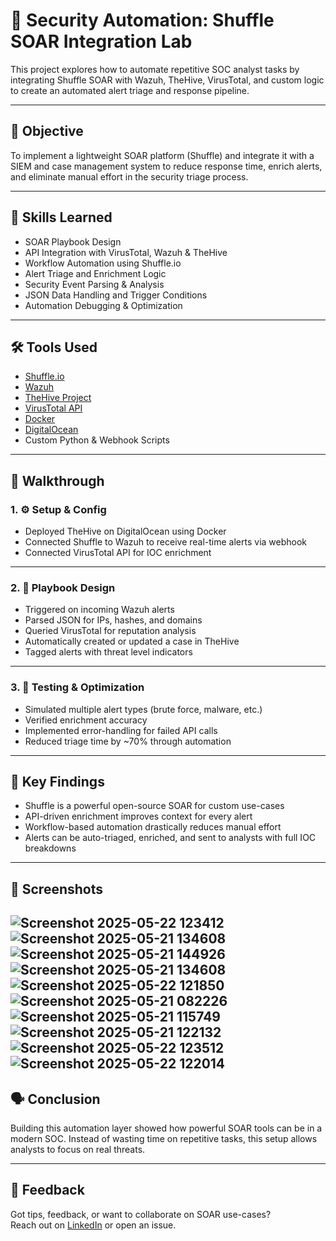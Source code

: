 # 🤖 Security Automation: Shuffle SOAR Integration Lab

This project explores how to automate repetitive SOC analyst tasks by integrating Shuffle SOAR with Wazuh, TheHive, VirusTotal, and custom logic to create an automated alert triage and response pipeline.

---

## 🎯 Objective

To implement a lightweight SOAR platform (Shuffle) and integrate it with a SIEM and case management system to reduce response time, enrich alerts, and eliminate manual effort in the security triage process.

---

## 🧠 Skills Learned

- SOAR Playbook Design  
- API Integration with VirusTotal, Wazuh & TheHive  
- Workflow Automation using Shuffle.io  
- Alert Triage and Enrichment Logic  
- Security Event Parsing & Analysis  
- JSON Data Handling and Trigger Conditions  
- Automation Debugging & Optimization

---

## 🛠️ Tools Used

- [Shuffle.io](https://shuffler.io/)  
- [Wazuh](https://wazuh.com)  
- [TheHive Project](https://thehive-project.org/)  
- [VirusTotal API](https://www.virustotal.com/gui/home/upload)  
- [Docker](https://www.docker.com/)  
- [DigitalOcean](https://www.digitalocean.com/)  
- Custom Python & Webhook Scripts

---

## 🔬 Walkthrough

### 1. ⚙️ Setup & Config

- Deployed TheHive on DigitalOcean using Docker  
- Connected Shuffle to Wazuh to receive real-time alerts via webhook  
- Connected VirusTotal API for IOC enrichment  


---

### 2. 🔁 Playbook Design

- Triggered on incoming Wazuh alerts  
- Parsed JSON for IPs, hashes, and domains  
- Queried VirusTotal for reputation analysis  
- Automatically created or updated a case in TheHive  
- Tagged alerts with threat level indicators  


---

### 3. 🧪 Testing & Optimization

- Simulated multiple alert types (brute force, malware, etc.)  
- Verified enrichment accuracy  
- Implemented error-handling for failed API calls  
- Reduced triage time by ~70% through automation  


---

## 🔐 Key Findings

- Shuffle is a powerful open-source SOAR for custom use-cases  
- API-driven enrichment improves context for every alert  
- Workflow-based automation drastically reduces manual effort  
- Alerts can be auto-triaged, enriched, and sent to analysts with full IOC breakdowns  


---

## 📸 Screenshots

![Screenshot 2025-05-22 123412](https://github.com/user-attachments/assets/eb011f10-9457-4241-8745-7ca312c6d067)
![Screenshot 2025-05-21 134608](https://github.com/user-attachments/assets/2f49a92e-7061-467c-9c20-6f573b2c575e)
![Screenshot 2025-05-21 144926](https://github.com/user-attachments/assets/9bf5845d-134e-4664-9093-12031a318e9c)
![Screenshot 2025-05-21 134608](https://github.com/user-attachments/assets/f8698fc6-bff8-4a89-bebe-41fd3ec7dd25)
![Screenshot 2025-05-22 121850](https://github.com/user-attachments/assets/8adae0ea-9bbf-4475-9982-09dcee0a37a9)
![Screenshot 2025-05-21 082226](https://github.com/user-attachments/assets/5ad5fd16-9f36-49b2-9b7a-5f86c434c76c)
![Screenshot 2025-05-21 115749](https://github.com/user-attachments/assets/4ff9952d-b02a-4f01-bd8c-8d38a94d363d)
![Screenshot 2025-05-21 122132](https://github.com/user-attachments/assets/1509d005-88a1-4789-b3ba-1a150bfa7fd4)
![Screenshot 2025-05-22 123512](https://github.com/user-attachments/assets/18a0b091-e381-4c08-affe-b1dad0b5e902)
![Screenshot 2025-05-22 122014](https://github.com/user-attachments/assets/67358b53-b4b8-41f7-abf1-70f3eb6bd5e7)
---

## 🗣️ Conclusion

Building this automation layer showed how powerful SOAR tools can be in a modern SOC. Instead of wasting time on repetitive tasks, this setup allows analysts to focus on real threats.

---

## 💬 Feedback

Got tips, feedback, or want to collaborate on SOAR use-cases?  
Reach out on [LinkedIn](https://www.linkedin.com/) or open an issue.

